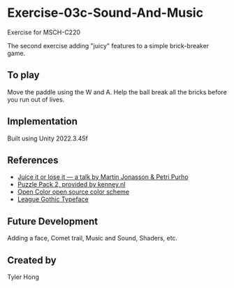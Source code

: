 # Exercise-03c-Sound-And-Music

Exercise for MSCH-C220

The second exercise adding "juicy" features to a simple brick-breaker game.

## To play

Move the paddle using the W and A. Help the ball break all the bricks before you run out of lives.



## Implementation

Built using Unity 2022.3.45f

## References

* [Juice it or lose it — a talk by Martin Jonasson \& Petri Purho](https://www.youtube.com/watch?v=Fy0aCDmgnxg)
* [Puzzle Pack 2, provided by kenney.nl](https://kenney.nl/assets/puzzle-pack-2)
* [Open Color open source color scheme](https://yeun.github.io/open-color/)
* [League Gothic Typeface](https://www.theleagueofmoveabletype.com/league-gothic)



## Future Development

Adding a face, Comet trail, Music and Sound, Shaders, etc.

## Created by

Tyler Hong


